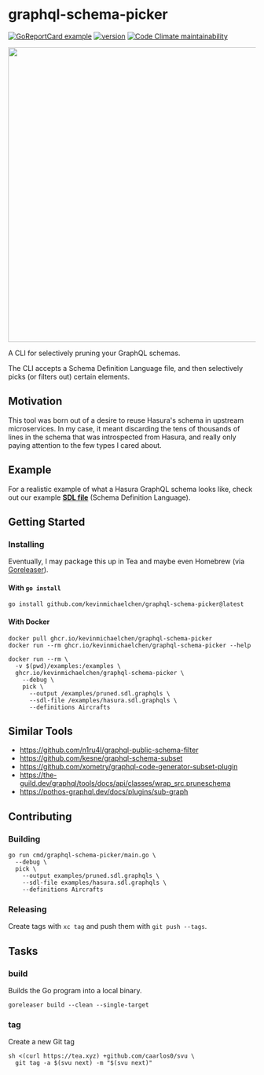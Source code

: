 # graphql-schema-picker

[![GoReportCard example](https://goreportcard.com/badge/github.com/kevinmichaelchen/graphql-schema-picker)](https://goreportcard.com/report/github.com/kevinmichaelchen/graphql-schema-picker)
[![version](https://img.shields.io/github/v/release/kevinmichaelchen/graphql-schema-picker?include_prereleases&label=latest&logo=ferrari)](https://github.com/kevinmichaelchen/graphql-schema-picker/releases/latest)
[![Code Climate maintainability](https://img.shields.io/codeclimate/maintainability/kevinmichaelchen/graphql-schema-picker)](https://codeclimate.com/github/kevinmichaelchen/graphql-schema-picker)

<img width="600" src="https://github.com/kevinmichaelchen/graphql-schema-picker/assets/5129994/0b7c6707-a76f-4a49-9539-279969307fc8" />

A CLI for selectively pruning your GraphQL schemas.

The CLI accepts a Schema Definition Language file, and then selectively picks
(or filters out) certain elements.

## Motivation

This tool was born out of a desire to reuse Hasura's schema in upstream
microservices. In my case, it meant discarding the tens of thousands of lines
in the schema that was introspected from Hasura, and really only paying
attention to the few types I cared about.

## Example

For a realistic example of what a Hasura GraphQL schema looks like, check out
our example [**SDL file**][sdl-file] (Schema Definition Language).

[sdl-file]: ./examples/hasura.sdl.graphqls

## Getting Started

### Installing

Eventually, I may package this up in Tea and maybe even Homebrew (via
[Goreleaser][goreleaser-brew]).

[goreleaser-brew]: https://goreleaser.com/customization/homebrew/

#### With `go install`

```shell
go install github.com/kevinmichaelchen/graphql-schema-picker@latest
```

#### With Docker

```shell
docker pull ghcr.io/kevinmichaelchen/graphql-schema-picker
docker run --rm ghcr.io/kevinmichaelchen/graphql-schema-picker --help

docker run --rm \
  -v $(pwd)/examples:/examples \
  ghcr.io/kevinmichaelchen/graphql-schema-picker \
    --debug \
    pick \
      --output /examples/pruned.sdl.graphqls \
      --sdl-file /examples/hasura.sdl.graphqls \
      --definitions Aircrafts
```

## Similar Tools

- https://github.com/n1ru4l/graphql-public-schema-filter
- https://github.com/kesne/graphql-schema-subset
- https://github.com/xometry/graphql-code-generator-subset-plugin
- https://the-guild.dev/graphql/tools/docs/api/classes/wrap_src.pruneschema
- https://pothos-graphql.dev/docs/plugins/sub-graph

## Contributing

### Building

```shell
go run cmd/graphql-schema-picker/main.go \
  --debug \
  pick \
    --output examples/pruned.sdl.graphqls \
    --sdl-file examples/hasura.sdl.graphqls \
    --definitions Aircrafts
```

### Releasing

Create tags with `xc tag` and push them with `git push --tags`.

## Tasks

### build

Builds the Go program into a local binary.

```shell
goreleaser build --clean --single-target
```

### tag

Create a new Git tag

```shell
sh <(curl https://tea.xyz) +github.com/caarlos0/svu \
  git tag -a $(svu next) -m "$(svu next)"
```
